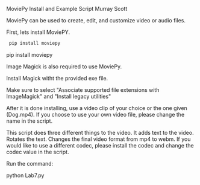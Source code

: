 MoviePy Install and Example Script Murray Scott

MoviePy can be used to create, edit, and customize video or audio files.

First, lets install MoviePY.
 
 
 ```sh
  pip install moviepy
  ```
pip install moviepy

Image Magick is also required to use MoviePy.

Install Magick witht the provided exe file.

Make sure to select "Associate supported file extensions with ImageMagick" and "Install legacy utilities"

After it is done installing, use a video clip of your choice or the one given (Dog.mp4). If you choose to use your own video file, please change the name in the script.

This script does three different things to the video.
It adds text to the video.
Rotates the text.
Changes the final video format from mp4 to webm.
If you would like to use a different codec, please install the codec and change the codec value in the script.

Run the command:

python Lab7.py
